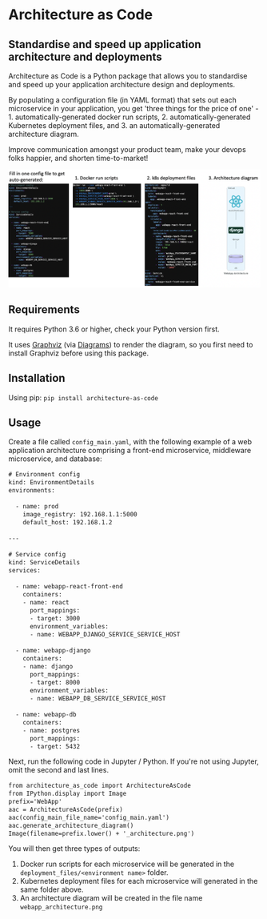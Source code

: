 # Architecture as Code

## Standardise and speed up application architecture and deployments

Architecture as Code is a Python package that allows you to standardise and speed up your application architecture design and deployments.

By populating a configuration file (in YAML format) that sets out each microservice in your application, you get 'three things for the price of one' - 1. automatically-generated docker run scripts, 2. automatically-generated Kubernetes deployment files, and 3. an automatically-generated architecture diagram.

Improve communication amongst your product team, make your devops folks happier, and shorten time-to-market!

![architecture as code](https://github.com/kg0809/architecture-as-code/blob/main/architecture-as-code.png?raw=true)

## Requirements

It requires Python 3.6 or higher, check your Python version first.

It uses [Graphviz](https://www.graphviz.org/) (via [Diagrams](https://diagrams.mingrammer.com/)) to render the diagram, so you first need to install Graphviz before using this package.

## Installation

Using pip:
`pip install architecture-as-code`

## Usage

Create a file called `config_main.yaml`, with the following example of a web application architecture comprising a front-end microservice, middleware microservice, and database:

```
# Environment config
kind: EnvironmentDetails
environments:

  - name: prod
    image_registry: 192.168.1.1:5000
    default_host: 192.168.1.2

---

# Service config
kind: ServiceDetails
services:

  - name: webapp-react-front-end
    containers:
    - name: react
      port_mappings:
      - target: 3000
      environment_variables:
      - name: WEBAPP_DJANGO_SERVICE_SERVICE_HOST
        
  - name: webapp-django
    containers:
    - name: django
      port_mappings:
      - target: 8000
      environment_variables:
      - name: WEBAPP_DB_SERVICE_SERVICE_HOST

  - name: webapp-db
    containers:
    - name: postgres
      port_mappings:
      - target: 5432
```

Next, run the following code in Jupyter / Python.  If you're not using Jupyter, omit the second and last lines.

```
from architecture_as_code import ArchitectureAsCode
from IPython.display import Image
prefix='WebApp'
aac = ArchitectureAsCode(prefix)
aac(config_main_file_name='config_main.yaml')
aac.generate_architecture_diagram()
Image(filename=prefix.lower() + '_architecture.png') 
```

You will then get three types of outputs:

1. Docker run scripts for each microservice will be generated in the `deployment_files/<environment name>` folder.
2. Kubernetes deployment files for each microservice will generated in the same folder above.
3. An architecture diagram will be created in the file name `webapp_architecture.png`